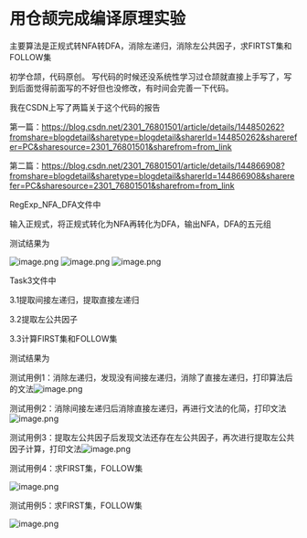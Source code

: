 # 用仓颉完成编译原理实验
主要算法是正规式转NFA转DFA，消除左递归，消除左公共因子，求FIRTST集和FOLLOW集

初学仓颉，代码原创。
写代码的时候还没系统性学习过仓颉就直接上手写了，写到后面觉得前面写的不好但也没修改，有时间会完善一下代码。

我在CSDN上写了两篇关于这个代码的报告

第一篇：https://blog.csdn.net/2301_76801501/article/details/144850262?fromshare=blogdetail&sharetype=blogdetail&sharerId=144850262&sharerefer=PC&sharesource=2301_76801501&sharefrom=from_link

第二篇：https://blog.csdn.net/2301_76801501/article/details/144866908?fromshare=blogdetail&sharetype=blogdetail&sharerId=144866908&sharerefer=PC&sharesource=2301_76801501&sharefrom=from_link

RegExp_NFA_DFA文件中

输入正规式，将正规式转化为NFA再转化为DFA，输出NFA，DFA的五元组

测试结果为

![image.png](https://raw.gitcode.com/yangmie2/compiling/attachment/uploads/41f1ffc2-958b-4123-9c5b-37e8a2d0a891/image.png 'image.png')
![image.png](https://raw.gitcode.com/yangmie2/compiling/attachment/uploads/41d68ab9-49af-47c9-a242-e9ed3f1e4a20/image.png 'image.png')
![image.png](https://raw.gitcode.com/yangmie2/compiling/attachment/uploads/74679864-ffbb-4829-92e9-31eae84931ad/image.png 'image.png')

Task3文件中

3.1提取间接左递归，提取直接左递归

3.2提取左公共因子

3.3计算FIRST集和FOLLOW集

测试结果为

测试用例1：消除左递归，发现没有间接左递归，消除了直接左递归，打印算法后的文法![image.png](https://raw.gitcode.com/yangmie2/compiling/attachment/uploads/190814b2-59d4-47f2-8f3b-86b548ca66df/image.png 'image.png')
 
测试用例2：消除间接左递归后消除直接左递归，再进行文法的化简，打印文法![image.png](https://raw.gitcode.com/yangmie2/compiling/attachment/uploads/0fce543c-0146-4f4e-b589-c784edbceaf5/image.png 'image.png')

测试用例3：提取左公共因子后发现文法还存在左公共因子，再次进行提取左公共因子计算，打印文法![image.png](https://raw.gitcode.com/yangmie2/compiling/attachment/uploads/fb0aaa1b-a2b8-4ca3-80d8-cb7dcb735e90/image.png 'image.png')
 
测试用例4：求FIRST集，FOLLOW集

![image.png](https://raw.gitcode.com/yangmie2/compiling/attachment/uploads/d00a74d9-4f4a-49c6-aba4-36baec4d9b7c/image.png 'image.png')
 
测试用例5：求FIRST集，FOLLOW集

![image.png](https://raw.gitcode.com/yangmie2/compiling/attachment/uploads/67d67e9c-a91b-431a-9f81-3db0fb6a1441/image.png 'image.png')
